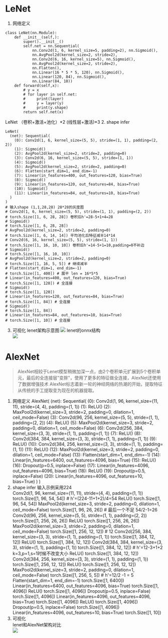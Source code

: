 # LeNet
1. 网络定义
```
class LeNet(nn.Module):
    def __init__(self,):
        super().__init__()
        self.net = nn.Sequential(
            nn.Conv2d(1, 6, kernel_size=5, padding=2), nn.Sigmoid(),
            nn.AvgPool2d(kernel_size=2, stride=2),
            nn.Conv2d(6, 16, kernel_size=5), nn.Sigmoid(),
            nn.AvgPool2d(kernel_size=2, stride=2),
            nn.Flatten(),
            nn.Linear(16 * 5 * 5, 120), nn.Sigmoid(),
            nn.Linear(120, 84), nn.Sigmoid(),
            nn.Linear(84, 10))
    def forward(self,x):
        # y = x
        # for layer in self.net:
        #     print(layer)
        #     y = layer(y)
        #     print(y.shape)
        return self.net(x)
```
LeNet （卷积+激活+池化）*2 (线性层+激活)*3
2. shape infer
```
LeNet(
  (net): Sequential(
    (0): Conv2d(1, 6, kernel_size=(5, 5), stride=(1, 1), padding=(2, 2)) 
    (1): Sigmoid()
    (2): AvgPool2d(kernel_size=2, stride=2, padding=0)
    (3): Conv2d(6, 16, kernel_size=(5, 5), stride=(1, 1))
    (4): Sigmoid()
    (5): AvgPool2d(kernel_size=2, stride=2, padding=0)
    (6): Flatten(start_dim=1, end_dim=-1)
    (7): Linear(in_features=400, out_features=120, bias=True)
    (8): Sigmoid()
    (9): Linear(in_features=120, out_features=84, bias=True)
    (10): Sigmoid()
    (11): Linear(in_features=84, out_features=10, bias=True)
  )
)
# 输入shape (1,1,28,28) 28*28的灰度图
# Conv2d(1, 6, kernel_size=(5, 5), stride=(1, 1), padding=(2, 2))
# torch.Size([1, 6, 28, 28]) 卷积后h'=28-5+1+4=28
# Sigmoid()
# torch.Size([1, 6, 28, 28])
# AvgPool2d(kernel_size=2, stride=2, padding=0)
# torch.Size([1, 6, 14, 14]) 平均池化后特征减半14*14
# Conv2d(6, 16, kernel_size=(5, 5), stride=(1, 1))
# torch.Size([1, 16, 10, 10]) 卷积后h'=14-5+1=10,padding=0不补边
# Sigmoid()
# torch.Size([1, 16, 10, 10])
# AvgPool2d(kernel_size=2, stride=2, padding=0) 
# torch.Size([1, 16, 5, 5]) # 继续减半
# Flatten(start_dim=1, end_dim=-1)
# torch.Size([1, 400]) # 展平 len = 16*5*5
# Linear(in_features=400, out_features=120, bias=True)
# torch.Size([1, 120]) # 全连接
# Sigmoid()
# torch.Size([1, 120])
# Linear(in_features=120, out_features=84, bias=True)
# torch.Size([1, 84]) # 全连接
# Sigmoid()
# torch.Size([1, 84])
# Linear(in_features=84, out_features=10, bias=True)
# torch.Size([1, 10]) # 全连接
```
3. 可视化
lenet架构示意图
![](../images/lenet.svg)
lenet的onnx结构  
![](../images/lenet_shape_infer.onnx.png)

# AlexNet
> AlexNet相较于Lenet模型稍微加深一点，由2个卷积单元扩展到5个卷积单元，最后的全连接层"变胖"，使用了更多的特征做全连接，AlexNet还使用了数据增强技术
AlexNet标志着新一轮的神经网络的热潮的开始，提取特征从传统的手工提取变为现在的机器提取。
 1. 网络定义
 AlexNet(
  (net): Sequential(
    (0): Conv2d(1, 96, kernel_size=(11, 11), stride=(4, 4), padding=(1, 1))
    (1): ReLU()
    (2): MaxPool2d(kernel_size=3, stride=2, padding=0, dilation=1, ceil_mode=False)
    (3): Conv2d(96, 256, kernel_size=(5, 5), stride=(1, 1), padding=(2, 2))
    (4): ReLU()
    (5): MaxPool2d(kernel_size=3, stride=2, padding=0, dilation=1, ceil_mode=False)
    (6): Conv2d(256, 384, kernel_size=(3, 3), stride=(1, 1), padding=(1, 1))
    (7): ReLU()
    (8): Conv2d(384, 384, kernel_size=(3, 3), stride=(1, 1), padding=(1, 1))
    (9): ReLU()
    (10): Conv2d(384, 256, kernel_size=(3, 3), stride=(1, 1), padding=(1, 1))
    (11): ReLU()
    (12): MaxPool2d(kernel_size=3, stride=2, padding=0, dilation=1, ceil_mode=False)
    (13): Flatten(start_dim=1, end_dim=-1)
    (14): Linear(in_features=6400, out_features=4096, bias=True)
    (15): ReLU()
    (16): Dropout(p=0.5, inplace=False)
    (17): Linear(in_features=4096, out_features=4096, bias=True)
    (18): ReLU()
    (19): Dropout(p=0.5, inplace=False)
    (20): Linear(in_features=4096, out_features=10, bias=True)
  )
)
2. shape infer
输入示例采用224  
Conv2d(1, 96, kernel_size=(11, 11), stride=(4, 4), padding=(1, 1))
torch.Size([1, 96, 54, 54]) # h'=(224-11+1+2)/4=54
ReLU()
torch.Size([1, 96, 54, 54])
MaxPool2d(kernel_size=3, stride=2, padding=0, dilation=1, ceil_mode=False)
torch.Size([1, 96, 26, 26]) # 最后一个不足 54/2-1=26
Conv2d(96, 256, kernel_size=(5, 5), stride=(1, 1), padding=(2, 2))
torch.Size([1, 256, 26, 26])
ReLU()
torch.Size([1, 256, 26, 26])
MaxPool2d(kernel_size=3, stride=2, padding=0, dilation=1, ceil_mode=False)
torch.Size([1, 256, 12, 12]) # 12
Conv2d(256, 384, kernel_size=(3, 3), stride=(1, 1), padding=(1, 1))
torch.Size([1, 384, 12, 12])
ReLU()
torch.Size([1, 384, 12, 12])
Conv2d(384, 384, kernel_size=(3, 3), stride=(1, 1), padding=(1, 1))
torch.Size([1, 384, 12, 12]) # h'=12-3+1+2 k=3,p=1,s=1时候不改变大小
ReLU()
torch.Size([1, 384, 12, 12])
Conv2d(384, 256, kernel_size=(3, 3), stride=(1, 1), padding=(1, 1))
torch.Size([1, 256, 12, 12])
ReLU()
torch.Size([1, 256, 12, 12])
MaxPool2d(kernel_size=3, stride=2, padding=0, dilation=1, ceil_mode=False)
torch.Size([1, 256, 5, 5]) # h'=12/2 -1 = 5
Flatten(start_dim=1, end_dim=-1)
torch.Size([1, 6400])
Linear(in_features=6400, out_features=4096, bias=True)
torch.Size([1, 4096])
ReLU()
torch.Size([1, 4096])
Dropout(p=0.5, inplace=False)
torch.Size([1, 4096])
Linear(in_features=4096, out_features=4096, bias=True)
torch.Size([1, 4096])
ReLU()
torch.Size([1, 4096])
Dropout(p=0.5, inplace=False)
torch.Size([1, 4096])
Linear(in_features=4096, out_features=10, bias=True)
torch.Size([1, 10])
3. 可视化  
lenet和AlexNet架构对比  
![](../images/alexnet.svg)